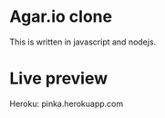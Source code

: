 # Agar.io clone
This is written in javascript and nodejs. 

# Live preview
Heroku: pinka.herokuapp.com
